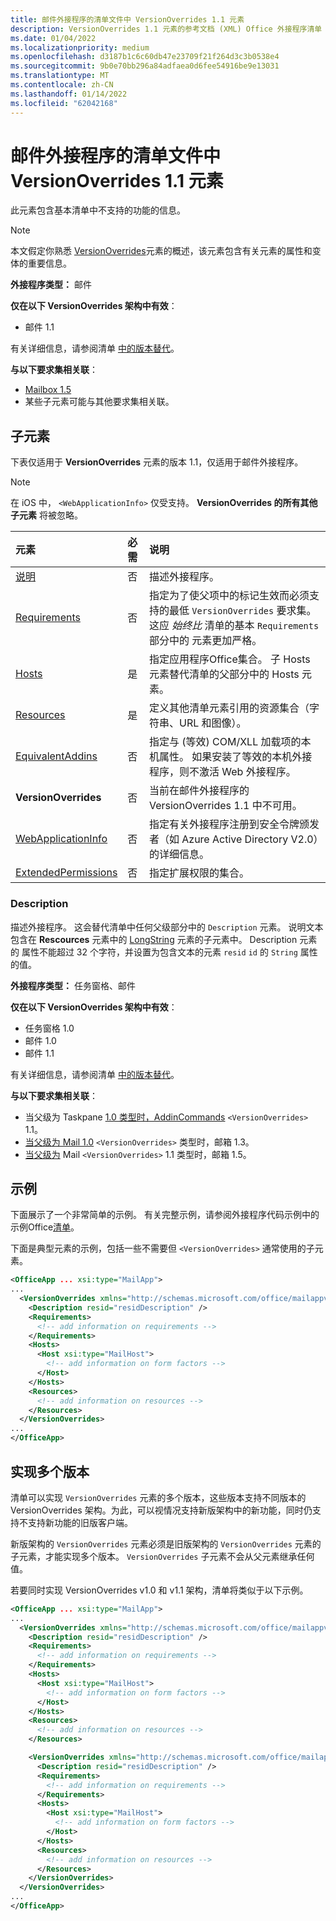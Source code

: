 ```yaml
---
title: 邮件外接程序的清单文件中 VersionOverrides 1.1 元素
description: VersionOverrides 1.1 元素的参考文档 (XML) Office 外接程序清单 (XML) 文档。
ms.date: 01/04/2022
ms.localizationpriority: medium
ms.openlocfilehash: d3187b1c6c60db47e23709f21f264d3c3b0538e4
ms.sourcegitcommit: 9b0e70bb296a84adfaea0d6fee54916be9e13031
ms.translationtype: MT
ms.contentlocale: zh-CN
ms.lasthandoff: 01/14/2022
ms.locfileid: "62042168"
---
```

# <a name="versionoverrides-11-element-in-the-manifest-file-for-a-mail-add-in"></a>邮件外接程序的清单文件中 VersionOverrides 1.1 元素

此元素包含基本清单中不支持的功能的信息。

> [!NOTE]
> 本文假定你熟悉 [VersionOverrides](versionoverrides.md)元素的概述，该元素包含有关元素的属性和变体的重要信息。

**外接程序类型：** 邮件

**仅在以下 VersionOverrides 架构中有效**：

- 邮件 1.1

有关详细信息，请参阅清单 [中的版本替代](../../develop/add-in-manifests.md#version-overrides-in-the-manifest)。

**与以下要求集相关联**：

- [Mailbox 1.5](../../reference/objectmodel/requirement-set-1.5/outlook-requirement-set-1.5.md)
- 某些子元素可能与其他要求集相关联。

## <a name="child-elements"></a>子元素

下表仅适用于 **VersionOverrides** 元素的版本 1.1，仅适用于邮件外接程序。

> [!NOTE]
> 在 iOS 中， `<WebApplicationInfo>` 仅受支持。 **VersionOverrides 的所有其他子元素** 将被忽略。

|  元素 |  必需  |  说明  |
|:-----|:-----|:-----|
|  [说明](#description)    |  否   |  描述外接程序。 |
|  [Requirements](requirements.md)  |  否   |  指定为了使父项中的标记生效而必须支持的最低 `VersionOverrides` 要求集。 这应 *始终比* 清单的基本 `Requirements` 部分中的 元素更加严格。|
|  [Hosts](hosts.md)                |  是  |  指定应用程序Office集合。 子 Hosts 元素替代清单的父部分中的 Hosts 元素。  |
|  [Resources](resources.md)    |  是  | 定义其他清单元素引用的资源集合（字符串、URL 和图像）。|
|  [EquivalentAddins](equivalentaddins.md)    |  否  | 指定与 (等效) COM/XLL 加载项的本机属性。 如果安装了等效的本机外接程序，则不激活 Web 外接程序。|
|  **VersionOverrides**    |  否  | 当前在邮件外接程序的 VersionOverrides 1.1 中不可用。 |
|  [WebApplicationInfo](webapplicationinfo.md)    |  否  | 指定有关外接程序注册到安全令牌颁发者（如 Azure Active Directory V2.0）的详细信息。 |
|  [ExtendedPermissions](extendedpermissions.md) |  否  |  指定扩展权限的集合。 |

### <a name="description"></a>Description

描述外接程序。 这会替代清单中任何父级部分中的 `Description` 元素。 说明文本包含在 **Rescources** 元素中的 [LongString](resources.md) 元素的子元素中。 Description 元素的 属性不能超过 32 个字符，并设置为包含文本的元素 `resid`  `id` 的 `String` 属性的值。

**外接程序类型：** 任务窗格、邮件

**仅在以下 VersionOverrides 架构中有效**：

- 任务窗格 1.0
- 邮件 1.0
- 邮件 1.1

有关详细信息，请参阅清单 [中的版本替代](../../develop/add-in-manifests.md#version-overrides-in-the-manifest)。

**与以下要求集相关联**：

- 当父级为 Taskpane [1.0 类型时，AddinCommands](../requirement-sets/add-in-commands-requirement-sets.md) `<VersionOverrides>` 1.1。
- [当父级为 Mail 1.0](../../reference/objectmodel/requirement-set-1.3/outlook-requirement-set-1.3.md) `<VersionOverrides>` 类型时，邮箱 1.3。
- [当父级为](../../reference/objectmodel/requirement-set-1.5/outlook-requirement-set-1.5.md) Mail `<VersionOverrides>` 1.1 类型时，邮箱 1.5。

## <a name="example"></a>示例

下面展示了一个非常简单的示例。 有关完整示例，请参阅外接程序代码示例中的示例Office[清单](https://github.com/OfficeDev/PnP-OfficeAddins)。

下面是典型元素的示例，包括一些不需要但 `<VersionOverrides>` 通常使用的子元素。

```xml
<OfficeApp ... xsi:type="MailApp">
...
  <VersionOverrides xmlns="http://schemas.microsoft.com/office/mailappversionoverrides/1.1" xsi:type="VersionOverridesV1_1">
    <Description resid="residDescription" />
    <Requirements>
      <!-- add information on requirements -->
    </Requirements>
    <Hosts>
      <Host xsi:type="MailHost">
        <!-- add information on form factors -->
      </Host>
    </Hosts>
    <Resources>
      <!-- add information on resources -->
    </Resources>
  </VersionOverrides>
...
</OfficeApp>
```

## <a name="implementing-multiple-versions"></a>实现多个版本

清单可以实现 `VersionOverrides` 元素的多个版本，这些版本支持不同版本的 VersionOverrides 架构。为此，可以视情况支持新版架构中的新功能，同时仍支持不支持新功能的旧版客户端。

新版架构的 `VersionOverrides` 元素必须是旧版架构的 `VersionOverrides` 元素的子元素，才能实现多个版本。 `VersionOverrides` 子元素不会从父元素继承任何值。

若要同时实现 VersionOverrides v1.0 和 v1.1 架构，清单将类似于以下示例。

```xml
<OfficeApp ... xsi:type="MailApp">
...
  <VersionOverrides xmlns="http://schemas.microsoft.com/office/mailappversionoverrides" xsi:type="VersionOverridesV1_0">
    <Description resid="residDescription" />
    <Requirements>
      <!-- add information on requirements -->
    </Requirements>
    <Hosts>
      <Host xsi:type="MailHost">
        <!-- add information on form factors -->
      </Host>
    </Hosts>
    <Resources>
      <!-- add information on resources -->
    </Resources>

    <VersionOverrides xmlns="http://schemas.microsoft.com/office/mailappversionoverrides/1.1" xsi:type="VersionOverridesV1_1">
      <Description resid="residDescription" />
      <Requirements>
        <!-- add information on requirements -->
      </Requirements>
      <Hosts>
        <Host xsi:type="MailHost">
          <!-- add information on form factors -->
        </Host>
      </Hosts>
      <Resources>
        <!-- add information on resources -->
      </Resources>
    </VersionOverrides>  
  </VersionOverrides>
...
</OfficeApp>
```
